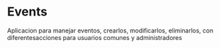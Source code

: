 # Events
Aplicacion para manejar eventos, crearlos, modificarlos, eliminarlos, con diferentesacciones para usuarios comunes y administradores
